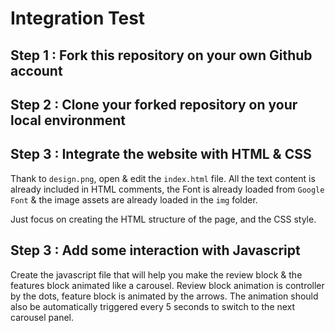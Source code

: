 # Integration Test

## Step 1 : Fork this repository on your own Github account

## Step 2 : Clone your forked repository on your local environment

## Step 3 : Integrate the website with HTML & CSS

Thank to `design.png`, open & edit the `index.html` file. All the text content is already included in HTML comments, the Font is already loaded from `Google Font` & the image assets are already loaded in the `img` folder.

Just focus on creating the HTML structure of the page, and the CSS style.

## Step 3 : Add some interaction with Javascript

Create the javascript file that will help you make the review block & the features block animated like a carousel. Review block animation is controller by the dots, feature block is animated by the arrows. The animation should also be automatically triggered every 5 seconds to switch to the next carousel panel.